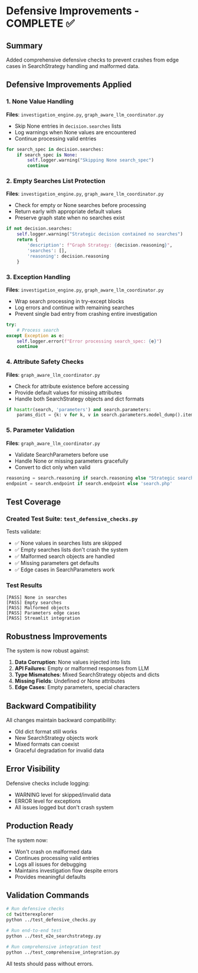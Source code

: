 # Defensive Improvements - COMPLETE ✅

## Summary

Added comprehensive defensive checks to prevent crashes from edge cases in SearchStrategy handling and malformed data.

## Defensive Improvements Applied

### 1. None Value Handling
**Files**: `investigation_engine.py`, `graph_aware_llm_coordinator.py`

- Skip None entries in `decision.searches` lists
- Log warnings when None values are encountered
- Continue processing valid entries

```python
for search_spec in decision.searches:
    if search_spec is None:
        self.logger.warning("Skipping None search_spec")
        continue
```

### 2. Empty Searches List Protection
**Files**: `investigation_engine.py`, `graph_aware_llm_coordinator.py`

- Check for empty or None searches before processing
- Return early with appropriate default values
- Preserve graph state when no searches exist

```python
if not decision.searches:
    self.logger.warning("Strategic decision contained no searches")
    return {
        'description': f"Graph Strategy: {decision.reasoning}",
        'searches': [],
        'reasoning': decision.reasoning
    }
```

### 3. Exception Handling
**Files**: `investigation_engine.py`, `graph_aware_llm_coordinator.py`

- Wrap search processing in try-except blocks
- Log errors and continue with remaining searches
- Prevent single bad entry from crashing entire investigation

```python
try:
    # Process search
except Exception as e:
    self.logger.error(f"Error processing search_spec: {e}")
    continue
```

### 4. Attribute Safety Checks
**Files**: `graph_aware_llm_coordinator.py`

- Check for attribute existence before accessing
- Provide default values for missing attributes
- Handle both SearchStrategy objects and dict formats

```python
if hasattr(search, 'parameters') and search.parameters:
    params_dict = {k: v for k, v in search.parameters.model_dump().items() if v is not None}
```

### 5. Parameter Validation
**Files**: `graph_aware_llm_coordinator.py`

- Validate SearchParameters before use
- Handle None or missing parameters gracefully
- Convert to dict only when valid

```python
reasoning = search.reasoning if search.reasoning else "Strategic search"
endpoint = search.endpoint if search.endpoint else 'search.php'
```

## Test Coverage

### Created Test Suite: `test_defensive_checks.py`

Tests validate:
- ✅ None values in searches lists are skipped
- ✅ Empty searches lists don't crash the system
- ✅ Malformed search objects are handled
- ✅ Missing parameters get defaults
- ✅ Edge cases in SearchParameters work

### Test Results
```
[PASS] None in searches
[PASS] Empty searches
[PASS] Malformed objects
[PASS] Parameters edge cases
[PASS] Streamlit integration
```

## Robustness Improvements

The system is now robust against:

1. **Data Corruption**: None values injected into lists
2. **API Failures**: Empty or malformed responses from LLM
3. **Type Mismatches**: Mixed SearchStrategy objects and dicts
4. **Missing Fields**: Undefined or None attributes
5. **Edge Cases**: Empty parameters, special characters

## Backward Compatibility

All changes maintain backward compatibility:
- Old dict format still works
- New SearchStrategy objects work
- Mixed formats can coexist
- Graceful degradation for invalid data

## Error Visibility

Defensive checks include logging:
- WARNING level for skipped/invalid data
- ERROR level for exceptions
- All issues logged but don't crash system

## Production Ready

The system now:
- Won't crash on malformed data
- Continues processing valid entries
- Logs all issues for debugging
- Maintains investigation flow despite errors
- Provides meaningful defaults

## Validation Commands

```bash
# Run defensive checks
cd twitterexplorer
python ../test_defensive_checks.py

# Run end-to-end test
python ../test_e2e_searchstrategy.py

# Run comprehensive integration test
python ../test_comprehensive_integration.py
```

All tests should pass without errors.
